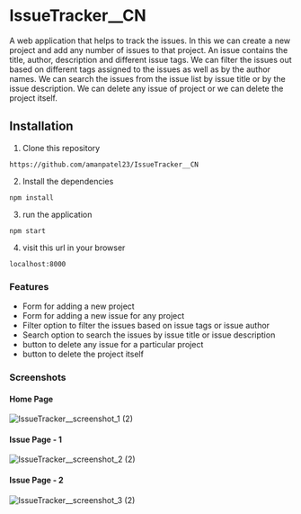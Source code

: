 # IssueTracker__CN
A web application that helps to track the issues. In this we can create a new project and add any number of issues to that project. An issue contains the title, author,
description and different issue tags. We can filter the issues out based on different tags assigned to the issues as well as by the author names. We can search the issues from 
the issue list by issue title or by the issue description. We can delete any issue of project or we can delete the project itself.


## Installation
1. Clone this repository
```
https://github.com/amanpatel23/IssueTracker__CN
```
2. Install the dependencies
```
npm install
```
3. run the application
```
npm start
```
4. visit this url in your browser
```
localhost:8000 
```

### Features
- Form for adding a new project
- Form for adding a new issue for any project
- Filter option to filter the issues based on issue tags or issue author
- Search option to search the issues by issue title or issue description
- button to delete any issue for a particular project
- button to delete the project itself

### Screenshots

#### Home Page
![IssueTracker__screenshot_1 (2)](https://user-images.githubusercontent.com/53902012/235378593-cdaf4fb3-8677-4140-9b79-26a6c56749e5.png)

#### Issue Page - 1
![IssueTracker__screenshot_2 (2)](https://user-images.githubusercontent.com/53902012/235378619-9502981c-30ff-4fa9-9761-e699ccfa367e.png)

#### Issue Page - 2
![IssueTracker__screenshot_3 (2)](https://user-images.githubusercontent.com/53902012/235378622-64748728-d563-45d9-b47d-bb33b22b5056.png)

